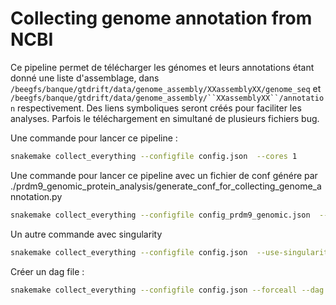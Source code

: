 # Collecting genome annotation from NCBI

Ce pipeline permet de télécharger les génomes et leurs annotations étant donné une liste d'assemblage, dans `/beegfs/banque/gtdrift/data/genome_assembly/XXassemblyXX/genome_seq` et `/beegfs/banque/gtdrift/data/genome_assembly/``XXassemblyXX``/annotation` respectivement. Des liens symboliques seront créés pour faciliter les analyses. Parfois le téléchargement en simultané de plusieurs fichiers bug.

Une commande pour lancer ce pipeline :

``` bash
snakemake collect_everything --configfile config.json  --cores 1
```
Une commande pour lancer ce pipeline avec un fichier de conf génére par ./prdm9_genomic_protein_analysis/generate_conf_for_collecting_genome_annotation.py 

``` bash
snakemake collect_everything --configfile config_prdm9_genomic.json  --cores 1
```

Un autre commande avec singularity

``` bash
snakemake collect_everything --configfile config.json  --use-singularity --singularity-args "--bind /beegfs/:/beegfs/" --cluster "sbatch -J {params.name} -p {params.partition} -N 1 --ntasks={params.ntasks} --mem={params.mem} -t {params.time} -o {params.out} -e {params.err}" --rerun-incomplete --rerun-triggers mtime -j 100 -n --forceall
```

Créer un  dag file :

``` bash
snakemake collect_everything --configfile config.json --forceall --dag | dot -Tpdf > dag-GTDrift.pdf
```
